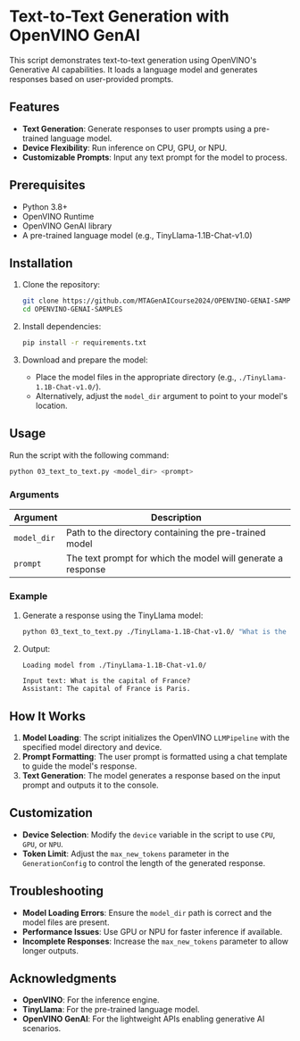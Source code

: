 # Text-to-Text Generation with OpenVINO GenAI

This script demonstrates text-to-text generation using OpenVINO's Generative AI capabilities. It loads a language model and generates responses based on user-provided prompts.

## Features

- **Text Generation**: Generate responses to user prompts using a pre-trained language model.
- **Device Flexibility**: Run inference on CPU, GPU, or NPU.
- **Customizable Prompts**: Input any text prompt for the model to process.

## Prerequisites

- Python 3.8+
- OpenVINO Runtime
- OpenVINO GenAI library
- A pre-trained language model (e.g., TinyLlama-1.1B-Chat-v1.0)

## Installation

1. Clone the repository:
   ```bash
   git clone https://github.com/MTAGenAICourse2024/OPENVINO-GENAI-SAMPLES.git
   cd OPENVINO-GENAI-SAMPLES
   ```

2. Install dependencies:
   ```bash
   pip install -r requirements.txt
   ```

3. Download and prepare the model:
   - Place the model files in the appropriate directory (e.g., `./TinyLlama-1.1B-Chat-v1.0/`).
   - Alternatively, adjust the `model_dir` argument to point to your model's location.

## Usage

Run the script with the following command:
```bash
python 03_text_to_text.py <model_dir> <prompt>
```

### Arguments

| Argument      | Description                                                                 |
|---------------|-----------------------------------------------------------------------------|
| `model_dir`   | Path to the directory containing the pre-trained model                     |
| `prompt`      | The text prompt for which the model will generate a response               |

### Example

1. Generate a response using the TinyLlama model:
   ```bash
   python 03_text_to_text.py ./TinyLlama-1.1B-Chat-v1.0/ "What is the capital of France?"
   ```

2. Output:
   ```
   Loading model from ./TinyLlama-1.1B-Chat-v1.0/

   Input text: What is the capital of France?
   Assistant: The capital of France is Paris.
   ```

## How It Works

1. **Model Loading**: The script initializes the OpenVINO `LLMPipeline` with the specified model directory and device.
2. **Prompt Formatting**: The user prompt is formatted using a chat template to guide the model's response.
3. **Text Generation**: The model generates a response based on the input prompt and outputs it to the console.

## Customization

- **Device Selection**: Modify the `device` variable in the script to use `CPU`, `GPU`, or `NPU`.
- **Token Limit**: Adjust the `max_new_tokens` parameter in the `GenerationConfig` to control the length of the generated response.

## Troubleshooting

- **Model Loading Errors**: Ensure the `model_dir` path is correct and the model files are present.
- **Performance Issues**: Use GPU or NPU for faster inference if available.
- **Incomplete Responses**: Increase the `max_new_tokens` parameter to allow longer outputs.

## Acknowledgments

- **OpenVINO**: For the inference engine.
- **TinyLlama**: For the pre-trained language model.
- **OpenVINO GenAI**: For the lightweight APIs enabling generative AI scenarios.
